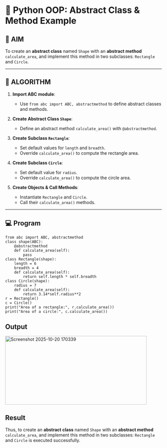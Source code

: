 # 🐍 Python OOP: Abstract Class & Method Example

## 🎯 AIM

To create an **abstract class** named `Shape` with an **abstract method** `calculate_area`, and implement this method in two subclasses: `Rectangle` and `Circle`.

---

## 🧠 ALGORITHM

1. **Import ABC module**:
   - Use `from abc import ABC, abstractmethod` to define abstract classes and methods.

2. **Create Abstract Class `Shape`**:
   - Define an abstract method `calculate_area()` with `@abstractmethod`.

3. **Create Subclass `Rectangle`**:
   - Set default values for `length` and `breadth`.
   - Override `calculate_area()` to compute the rectangle area.

4. **Create Subclass `Circle`**:
   - Set default value for `radius`.
   - Override `calculate_area()` to compute the circle area.

5. **Create Objects & Call Methods**:
   - Instantiate `Rectangle` and `Circle`.
   - Call their `calculate_area()` methods.

---

## 💻 Program
```
from abc import ABC, abstractmethod
class shape(ABC):
    @abstractmethod
    def calculate_area(self):
        pass
class Rectangle(shape):
    length = 6
    breadth = 4
    def calculate_area(self):
        return self.length * self.breadth
class Circle(shape):
    radius = 7
    def calculate_area(self):
        return 3.14*self.radius**2
r = Rectangle()
c = Circle() 
print("Area of a rectangle:", r.calculate_area())
print("Area of a circle:", c.calculate_area()) 

```
## Output
<img width="455" height="220" alt="Screenshot 2025-10-20 170339" src="https://github.com/user-attachments/assets/22dfaf43-3f90-4218-b8cb-a7ab7bcd0ac1" />


## Result
Thus, to create an **abstract class** named `Shape` with an **abstract method** `calculate_area`, and implement this method in two subclasses: `Rectangle` and `Circle` is executed successfully.

